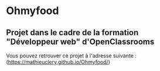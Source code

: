 # Ohmyfood

## Projet dans le cadre de la formation "Développeur web" d'OpenClassrooms

Vous pouvez retrouver ce projet à l'adresse suivante : (https://mathieuclery.github.io/Ohmyfood/)
